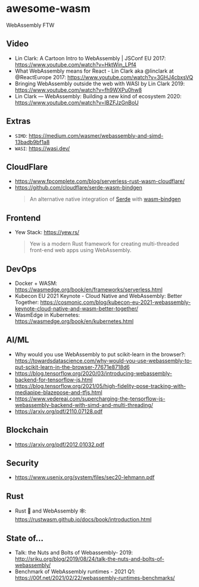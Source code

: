 # awesome-wasm
WebAssembly FTW

## Video
- Lin Clark: A Cartoon Intro to WebAssembly | JSConf EU 2017: https://www.youtube.com/watch?v=HktWin_LPf4
- What WebAssembly means for React - Lin Clark aka @linclark at @ReactEurope 2017: https://www.youtube.com/watch?v=3GHJ4cbxsVQ
- Bringing WebAssembly outside the web with WASI by Lin Clark 2019: https://www.youtube.com/watch?v=fh9WXPu0hw8
- Lin Clark — WebAssembly: Building a new kind of ecosystem 2020: https://www.youtube.com/watch?v=IBZFJzGnBoU

## Extras
- `SIMD`: https://medium.com/wasmer/webassembly-and-simd-13badb9bf1a8
- `WASI`: https://wasi.dev/

## CloudFlare
- https://www.fpcomplete.com/blog/serverless-rust-wasm-cloudflare/
- https://github.com/cloudflare/serde-wasm-bindgen
  > An alternative native integration of [Serde](https://serde.rs/) with [wasm-bindgen](https://github.com/rustwasm/wasm-bindgen)

## Frontend
- Yew Stack: https://yew.rs/
  > Yew is a modern Rust framework for creating multi-threaded front-end web apps using WebAssembly.

## DevOps
- Docker + WASM: https://wasmedge.org/book/en/frameworks/serverless.html
- Kubecon EU 2021 Keynote - Cloud Native and WebAssembly: Better Together: https://cosmonic.com/blog/kubecon-eu-2021-webassembly-keynote-cloud-native-and-wasm-better-together/
- WasmEdge in Kubernetes: https://wasmedge.org/book/en/kubernetes.html

## AI/ML
- Why would you use WebAssembly to put scikit-learn in the browser?: https://towardsdatascience.com/why-would-you-use-webassembly-to-put-scikit-learn-in-the-browser-77671e8718d6
- https://blog.tensorflow.org/2020/03/introducing-webassembly-backend-for-tensorflow-js.html
- https://blog.tensorflow.org/2021/05/high-fidelity-pose-tracking-with-mediapipe-blazepose-and-tfjs.html
- https://www.vedereai.com/supercharging-the-tensorflow-js-webassembly-backend-with-simd-and-multi-threading/
- https://arxiv.org/pdf/2110.07128.pdf

## Blockchain
- https://arxiv.org/pdf/2012.01032.pdf

## Security
- https://www.usenix.org/system/files/sec20-lehmann.pdf

## Rust
- Rust 🦀 and WebAssembly 🕸: https://rustwasm.github.io/docs/book/introduction.html

## State of...
- Talk: the Nuts and Bolts of Webassembly- 2019: http://sriku.org/blog/2019/08/24/talk-the-nuts-and-bolts-of-webassembly/
- Benchmark of WebAssembly runtimes - 2021 Q1: https://00f.net/2021/02/22/webassembly-runtimes-benchmarks/
